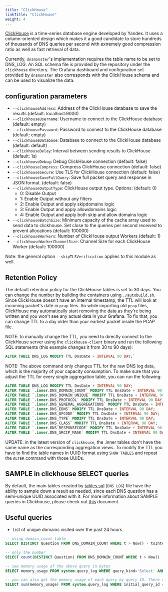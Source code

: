 ```yaml
---
title: "ClickHouse"
linkTitle: "ClickHouse"
weight: 4
---
```


[ClickHouse](https://clickhouse.com/docs/en/) is a time-series database engine developed by Yandex. It uses a column-oriented design which makes it a good candidate to store hundreds of thousands of DNS queries per second with extremely good compression ratio as well as fast retrieval of data. 

Currently, `dnsmonster`'s implementation requires the table name to be set to DNS_LOG. An SQL schema file is provided by the repository under the `clickhouse` directory. The Grafana dashboard and configuration set provided by `dnsmonster` also corresponds with the ClickHouse schema and can be used to visualize the data.

## configuration parameters

- `--clickhouseAddress`: Address of the ClickHouse database to save the results (default: localhost:9000)
- `--clickhouseUsername`: Username to connect to the ClickHouse database (default: empty)
- `--clickhousePassword`: Password to connect to the ClickHouse database (default: empty)
- `--clickhouseDatabase`: Database to connect to the ClickHouse database (default: default)
- `--clickhouseDelay`: Interval between sending results to ClickHouse (default: 1s) 
- `--clickhouseDebug`: Debug ClickHouse connection  (default: false)
- `--clickhouseCompress`: Compress ClickHouse connection (default: false)
- `--clickhouseSecure`: Use TLS for ClickHouse connection  (default: false)
- `--clickhouseSaveFullQuery`: Save full packet query and response in JSON format. (default: false)
- `--clickhouseOutputType`: ClickHouse output type. Options: (default: 0)
  - 0: Disable Output
  - 1: Enable Output without any filters
  - 2: Enable Output and apply skipdomains logic
  - 3: Enable Output and apply allowdomains logic
  - 4: Enable Output and apply both skip and allow domains logic
- `--clickhouseBatchSize`: Minimum capacity of the cache array used to send data to clickhouse. Set close to the queries per second received to prevent allocations (default: 100000)
- `--clickhouseWorkers`: Number of ClickHouse output Workers (default: 1)
- `--clickhouseWorkerChannelSize`: Channel Size for each ClickHouse Worker (default: 100000)

Note: the general option `--skipTLSVerification` applies to this module as well.

## Retention Policy

The default retention policy for the ClickHouse tables is set to 30 days. You can change the number by building the containers using `./autobuild.sh`. Since ClickHouse doesn't have an internal timestamp, the TTL will look at incoming packet's date in `pcap` files. So while importing old `pcap` files, ClickHouse may automatically start removing the data as they're being written and you won't see any actual data in your Grafana. To fix that, you can change TTL to a day older than your earliest packet inside the PCAP file. 

NOTE: to manually change the TTL, you need to directly connect to the ClickHouse server using the `clickhouse-client` binary and run the following SQL statements (this example changes it from 30 to 90 days):
```sql
ALTER TABLE DNS_LOG MODIFY TTL DnsDate + INTERVAL 90 DAY;`
```

NOTE: The above command only changes TTL for the raw DNS log data, which is the majority of your capacity consumption. To make sure that you adjust the TTL for every single aggregation table, you can run the following:

```sql
ALTER TABLE DNS_LOG MODIFY TTL DnsDate + INTERVAL 90 DAY;
ALTER TABLE `.inner.DNS_DOMAIN_COUNT` MODIFY TTL DnsDate + INTERVAL 90 DAY;
ALTER TABLE `.inner.DNS_DOMAIN_UNIQUE` MODIFY TTL DnsDate + INTERVAL 90 DAY;
ALTER TABLE `.inner.DNS_PROTOCOL` MODIFY TTL DnsDate + INTERVAL 90 DAY;
ALTER TABLE `.inner.DNS_GENERAL_AGGREGATIONS` MODIFY TTL DnsDate + INTERVAL 90 DAY;
ALTER TABLE `.inner.DNS_EDNS` MODIFY TTL DnsDate + INTERVAL 90 DAY;
ALTER TABLE `.inner.DNS_OPCODE` MODIFY TTL DnsDate + INTERVAL 90 DAY;
ALTER TABLE `.inner.DNS_TYPE` MODIFY TTL DnsDate + INTERVAL 90 DAY;
ALTER TABLE `.inner.DNS_CLASS` MODIFY TTL DnsDate + INTERVAL 90 DAY;
ALTER TABLE `.inner.DNS_RESPONSECODE` MODIFY TTL DnsDate + INTERVAL 90 DAY;
ALTER TABLE `.inner.DNS_SRCIP_MASK` MODIFY TTL DnsDate + INTERVAL 90 DAY;
```

UPDATE: in the latest version of `clickhouse`, the .inner tables don't have the same name as the corresponding aggregation views. To modify the TTL you have to find the table names in UUID format using `SHOW TABLES` and repeat the `ALTER` command with those UUIDs.


## SAMPLE in clickhouse SELECT queries
By default, the main tables created by [tables.sql](clickhouse/tables.sql) (`DNS_LOG`) file have the ability to sample down a result as needed, since each DNS question has a semi-unique UUID associated with it. For more information about SAMPLE queries in Clickhouse, please check out [this](https://clickhouse.tech/docs/en/sql-reference/statements/select/sample/) document.

## Useful queries 

- List of unique domains visited over the past 24 hours

```sql
-- using domain_count table
SELECT DISTINCT Question FROM DNS_DOMAIN_COUNT WHERE t > Now() - toIntervalHour(24)

-- only the number
SELECT count(DISTINCT Question) FROM DNS_DOMAIN_COUNT WHERE t > Now() - toIntervalHour(24)

-- see memory usage of the above query in bytes
SELECT memory_usage FROM system.query_log WHERE query_kind='Select' AND  arrayExists(x-> x='default.DNS_DOMAIN_COUNT', tables) ORDER BY event_time DESC LIMIT 1 format Vertical

-- you can also get the memory usage of each query by query ID. There should be only 1 result so we will cut it off at one to optimize performance
SELECT sum(memory_usage) FROM system.query_log WHERE initial_query_id = '8de8fe3c-d46a-4a32-83da-4f4ba4dc49e5' format Vertical
```
